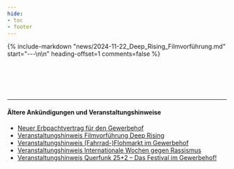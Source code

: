 ```yaml
---
hide:
- toc
- footer
---
```


{% include-markdown "news/2024-11-22_Deep_Rising_Filmvorführung.md" start="---\n\n" heading-offset=1 comments=false %}

<br>

<br>

<br>

<br>

---

#### Ältere Ankündigungen und Veranstaltungshinweise
- [Neuer Erbpachtvertrag für den Gewerbehof](../news/2024-12-20_Neuer_Pachtvertrag)
- [Veranstaltungshinweis Filmvorführung Deep Rising](../news/2024-12-22_Deep_Rising_Filmvorführung)
- [Veranstaltungshinweis (Fahrrad-)Flohmarkt im Gewerbehof](../news/2023-05-15_fahrrad-flohmarkt)
- [Veranstaltungshinweis Internationale Wochen gegen Rassismus](../news/2023-03-17_internationale-wochen-gegen-rassismus)
- [Veranstaltungshinweis Querfunk 25+2 – Das Festival im Gewerbehof!](../news/2022-07-02_gewerbehof-fest)
